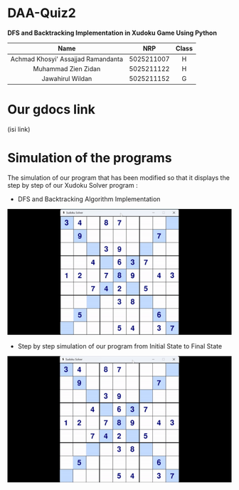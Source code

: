 # DAA-Quiz2

**DFS and Backtracking Implementation in Xudoku Game Using Python**

|                Name                |    NRP     | Class |
| :--------------------------------: | :--------: | :---: |
| Achmad Khosyi' Assajjad Ramandanta | 5025211007 |   H   |
|        Muhammad Zien Zidan         | 5025211122 |   H   |
|          Jawahirul Wildan          | 5025211152 |   G   |

# Our gdocs link
(isi link)

# Simulation of the programs
The simulation of our program that has been modified so that it displays the step by step of our Xudoku Solver program :
- DFS and Backtracking Algorithm Implementation

![](https://raw.githubusercontent.com/Khosyi0/up-gambar/main/daagif.gif?token=GHSAT0AAAAAAB6USAAPRVBNB5NOW22GKVMMZDE6YLQ)

- Step by step simulation of our program from Initial State to Final State

![](https://raw.githubusercontent.com/Khosyi0/up-gambar/main/ezgif-1-eed1d9b2e7.gif?token=GHSAT0AAAAAAB6USAAOMCZCCRSU2DW54AQKZDE6RAQ)
